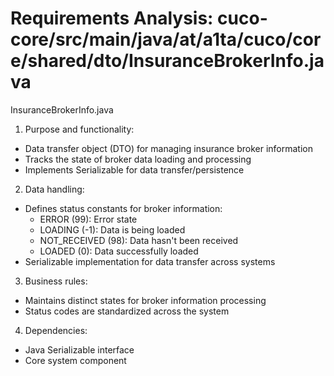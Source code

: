 # Requirements Analysis: cuco-core/src/main/java/at/a1ta/cuco/core/shared/dto/InsuranceBrokerInfo.java

InsuranceBrokerInfo.java
1. Purpose and functionality:
- Data transfer object (DTO) for managing insurance broker information
- Tracks the state of broker data loading and processing
- Implements Serializable for data transfer/persistence

2. Data handling:
- Defines status constants for broker information:
  * ERROR (99): Error state
  * LOADING (-1): Data is being loaded
  * NOT_RECEIVED (98): Data hasn't been received
  * LOADED (0): Data successfully loaded
- Serializable implementation for data transfer across systems

3. Business rules:
- Maintains distinct states for broker information processing
- Status codes are standardized across the system

4. Dependencies:
- Java Serializable interface
- Core system component